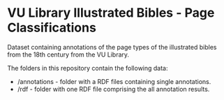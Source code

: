 # VU Library Illustrated Bibles - Page Classifications #
Dataset containing  annotations of the page types of the illustrated bibles from the 18th century from the VU Library.

The folders in this repository contain the following data:

* /annotations - folder with a RDF files containing single annotations.
* /rdf - folder with one RDF file comprising the all annotation results.

